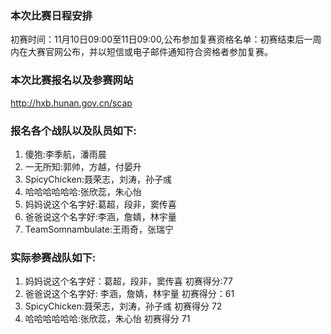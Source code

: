 ﻿### 本次比赛日程安排
初赛时间：11月10日09:00至11日09:00,公布参加复赛资格名单：初赛结束后一周内在大赛官网公布，并以短信或电子邮件通知符合资格者参加复赛。

### 本次比赛报名以及参赛网站
http://hxb.hunan.gov.cn/scap

### 报名各个战队以及队员如下:
1. 傻狍:李季航，潘雨晨
2. 一无所知:郭帅，方越，付晏升
3. SpicyChicken:聂荣志，刘涛，孙子彧
4. 哈哈哈哈哈哈:张欣蕊，朱心怡
5. 妈妈说这个名字好:葛超，段非，窦传喜
6. 爸爸说这个名字好:李涵，詹婧，林宇量
7. TeamSomnambulate:王雨奇，张瑞宁

### 实际参赛战队如下:
1. 妈妈说这个名字好：葛超，段非，窦传喜  初赛得分:77 
2. 爸爸说这个名字好: 李涵，詹婧，林宇量  初赛得分：61
3. SpicyChicken:聂荣志，刘涛，孙子彧 初赛得分 72
4. 哈哈哈哈哈哈:张欣蕊，朱心怡        初赛得分 71
